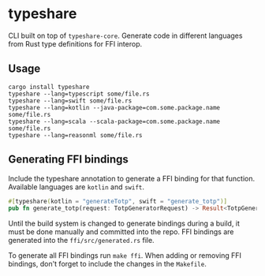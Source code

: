 # typeshare

CLI built on top of `typeshare-core`. Generate code in different languages from Rust type definitions for FFI interop.

## Usage

```
cargo install typeshare
typeshare --lang=typescript some/file.rs
typeshare --lang=swift some/file.rs
typeshare --lang=kotlin --java-package=com.some.package.name some/file.rs
typeshare --lang=scala --scala-package=com.some.package.name some/file.rs
typeshare --lang=reasonml some/file.rs
```

## Generating FFI bindings

Include the typeshare annotation to generate a FFI binding for that function. Available languages are `kotlin` and `swift`.

```rust
#[typeshare(kotlin = "generateTotp", swift = "generate_totp")]
pub fn generate_totp(request: TotpGeneratorRequest) -> Result<TotpGeneratorResponse>`
```

Until the build system is changed to generate bindings during a build, it must be done manually and committed into the repo. FFI bindings are generated into the `ffi/src/generated.rs` file.

To generate all FFI bindings run `make ffi`. When adding or removing FFI bindings, don't forget to include the changes in the `Makefile`.
